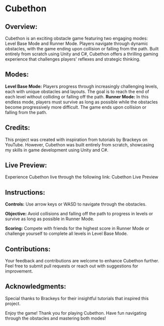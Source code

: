 # Cubethon

## Overview:
Cubethon is an exciting obstacle game featuring two engaging modes: Level Base Mode and Runner Mode. Players navigate through dynamic obstacles, with the game ending upon collision or falling from the path. Built entirely from scratch using Unity and C#, Cubethon offers a thrilling gaming experience that challenges players' reflexes and strategic thinking.

## Modes:

**Level Base Mode:** Players progress through increasingly challenging levels, each with unique obstacles and layouts. The goal is to reach the end of each level without colliding or falling off the path.
**Runner Mode:** In this endless mode, players must survive as long as possible while the obstacles become progressively more difficult. The game ends upon collision or falling from the path.

## Credits:
This project was created with inspiration from tutorials by Brackeys on YouTube. However, Cubethon was built entirely from scratch, showcasing my skills in game development using Unity and C#.

## Live Preview:
Experience Cubethon live through the following link: Cubethon Live Preview

## Instructions:

**Controls:** Use arrow keys or WASD to navigate through the obstacles.

**Objective:** Avoid collisions and falling off the path to progress in levels or survive as long as possible in Runner Mode.

**Scoring:** Compete with friends for the highest score in Runner Mode or challenge yourself to complete all levels in Level Base Mode.

## Contributions:
Your feedback and contributions are welcome to enhance Cubethon further. Feel free to submit pull requests or reach out with suggestions for improvement.


## Acknowledgments:
Special thanks to Brackeys for their insightful tutorials that inspired this project.

Enjoy the game!
Thank you for playing Cubethon. Have fun navigating through the obstacles and mastering both modes!
 
